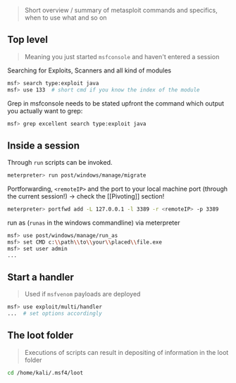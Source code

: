 > Short overview / summary of metasploit commands and specifics, when to use what and so on

## Top level

> Meaning you just started `msfconsole` and haven't entered a session

Searching for Exploits, Scanners and all kind of modules

```bash
msf> search type:exploit java
msf> use 133  # short cmd if you know the index of the module
```

Grep in msfconsole needs to be stated upfront the command which output you actually want to grep:

```bash
msf> grep excellent search type:exploit java
```

## Inside a session

Through `run` scripts can be invoked.

```bash
meterpreter> run post/windows/manage/migrate
```

Portforwarding, `<remoteIP>` and the port to your local machine port (through the current session!) -> check the [[Pivoting]] section!

```bash
meterpreter> portfwd add -L 127.0.0.1 -l 3389 -r <remoteIP> -p 3389
```

run as (`runas` in the windows commandline) via meterpreter

```bash
msf> use post/windows/manage/run_as
msf> set CMD c:\\path\\to\\your\\placed\\file.exe
msf> set user admin
...
```


## Start a handler

> Used if `msfvenom` payloads are deployed

```bash
msf> use exploit/multi/handler
...  # set options accordingly
```

## The loot folder

> Executions of scripts can result in depositing of information in the loot folder

```bash
cd /home/kali/.msf4/loot
```

